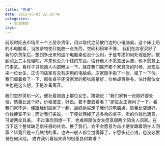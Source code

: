 ```yaml
---
title: "靠谱"
date: 2012-05-03 22:38:46
categories:
  - 生活随想
tags:
---
```


前段时间去市场买一个三层杂货架，用以取代之前放门边的小电脑桌。这个床上用的小电脑桌，当放杂物使只能放一点东西，空间利用率不够。 我们在店家买好了新的杂货架后，想到多出来的这个电脑桌也没什么用，于是考虑如何处理是好。放到网上二手处理吧，本来也没几个钱的东西，估计他人不愿意出运费，也不愿意上门来拿。看样子只能熟人内部解决一下。就在我们离开那个家具店的时候，发现进来一位女生，正询问店家有没有床用的电脑桌。店家随手指了一张，报了一下价。我们顺着看了一下，那张桌子还没家里的那张质量好，价格却贵得多。估计那位女生也是这么想，于是准备离开。 

我们忽然灵机一闪，便壮着胆追上那位女生，跟她说：“我们家有一张刚好要处理，质量比这个好，价格便宜，好说。要不要去看看？”那位女生询问了一下，看我们家不远，便跟我们回家了一趟。最终她买走了我们的电脑桌，质量比店里好，价钱便宜不少；而对我们来说，一下便处理掉了这多余的桌子，卖的价钱也满意，可谓两全其美。 不过事后回想一下，也难得那位女生愿意跟两个陌生人回家。在当下这个整体缺乏信任感的社会。换了我们，会不会愿意为点小便宜跟着陌生人回家？毕竟只是十几块钱的事，也许一般人都会觉得算了，宁愿多花点钱，也没必要冒任何风险。 或许我们看起来真的很善良和靠谱？